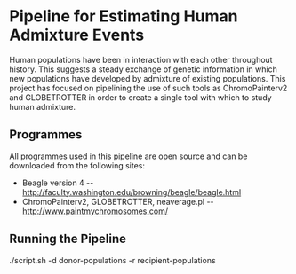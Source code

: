 # Pipeline for Estimating Human Admixture Events

Human populations have been in interaction with each other throughout history. This suggests a steady exchange of genetic information in which new populations have developed by admixture of existing populations. This project has focused on pipelining the use of such tools as ChromoPainterv2 and GLOBETROTTER in order to create a single tool with which to study human admixture.

## Programmes  
All programmes used in this pipeline are open source and can be downloaded from the following sites:  
* Beagle version 4 -- http://faculty.washington.edu/browning/beagle/beagle.html  
* ChromoPainterv2, GLOBETROTTER, neaverage.pl -- http://www.paintmychromosomes.com/  

## Running the Pipeline  
./script.sh -d donor-populations -r recipient-populations

